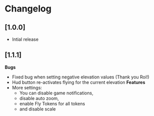 # Changelog
## [1.0.0]
- Intial release

## [1.1.1]
**Bugs**
- Fixed bug when setting negative elevation values (Thank you Roi!)
- Hud button re-activates flying for the current elevation
**Features**
- More settings: 
  - You can disable game notifications,
  -  disable auto zoom, 
  -  enable Fly Tokens for all tokens 
  -  and disable scale